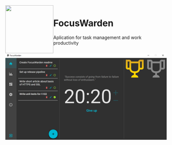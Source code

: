 <img align="left" width="150" height="150" src="Readme.Images/shield.ico" />

# FocusWarden

Aplication for task management and work productivity

![application preview](Readme.Images/preview.png)
